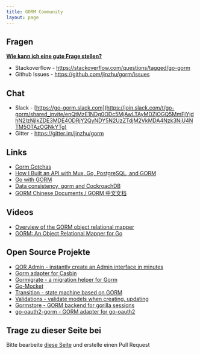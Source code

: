 ```yaml
---
title: GORM Community
layout: page
---
```


## Fragen

**[Wie kann ich eine gute Frage stellen?](https://stackoverflow.com/help/how-to-ask)**

* Stackoverflow - <https://stackoverflow.com/questions/tagged/go-gorm>
* Github Issues - <https://github.com/jinzhu/gorm/issues>

## Chat

* Slack - [https://go-gorm.slack.com](https://join.slack.com/t/go-gorm/shared_invite/enQtMzE1NDg0ODc5MjAwLTAyMDZjOGQ5MmFjYjdhN2IzNjlkZDE3MDE4ODRjY2QyNDY5N2UzZTdjM2VkMDA4Nzk3NjU4NTM5OTAzOGNkYTg)
* Gitter - <https://gitter.im/jinzhu/gorm>

## Links

* [Gorm Gotchas](https://blog.depado.eu/post/gorm-gotchas)
* [How I Built an API with Mux, Go, PostgreSQL, and GORM](https://dev.to/aspittel/how-i-built-an-api-with-mux-go-postgresql-and-gorm-5ah8)
* [Go with GORM](http://mindbowser.com/golang-go-with-gorm-2/)
* [Data consistency, gorm and CockroachDB](http://callistaenterprise.se/blogg/teknik/2018/02/14/go-blog-series-part13/)
* [GORM Chinese Documents / GORM 中文文档](https://jasperxu.github.io/gorm-zh/)

## Videos

* [Overview of the GORM object relational mapper](https://www.youtube.com/watch?v=nVD9acHituc)
* [GORM: An Object Relational Mapper for Go](https://www.pluralsight.com/courses/gorm-go-object-relational-mapper)

## Open Source Projekte

* [QOR Admin - instantly create an Admin interface in minutes](http://getqor.com)
* [Gorm adapter for Casbin](https://github.com/casbin/gorm-adapter)
* [Gormigrate - a migration helper for Gorm](https://github.com/go-gormigrate/gormigrate)
* [Go-Mocket](https://github.com/Selvatico/go-mocket)
* [Transition - state machine based on GORM](https://github.com/qor/transition)
* [Validations - validate models when creating, updating](https://github.com/qor/validations)
* [Gormstore - GORM backend for gorilla sessions](https://github.com/wader/gormstore)
* [go-oauth2-gorm - GORM adapter for go-oauth2](https://github.com/techknowlogick/go-oauth2-gorm)

## Trage zu dieser Seite bei

Bitte bearbeite [diese Seite](https://github.com/jinzhu/gorm.io/edit/master/pages/community.md) und erstelle einen Pull Request
